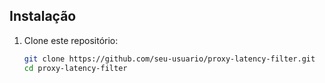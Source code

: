 ## Instalação

1. Clone este repositório:
   ```bash
   git clone https://github.com/seu-usuario/proxy-latency-filter.git
   cd proxy-latency-filter
